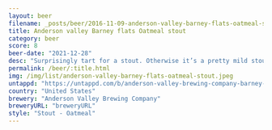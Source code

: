 ```yaml
---
layout: beer
filename: _posts/beer/2016-11-09-anderson-valley-barney-flats-oatmeal-stout.md
title: Anderson valley Barney flats Oatmeal stout
category: beer
score: 8
beer-date: "2021-12-28"
desc: "Surprisingly tart for a stout. Otherwise it’s a pretty mild stout. It’s not trying to be anything but a good stout"
permalink: /beer/:title.html
img: /img/list/anderson-valley-barney-flats-oatmeal-stout.jpeg
untappd: "https://untappd.com/b/anderson-valley-brewing-company-barney-flats-oatmeal-stout/8821"
country: "United States"
brewery: "Anderson Valley Brewing Company"
breweryURL: "breweryURL"
style: "Stout - Oatmeal"
---
```

